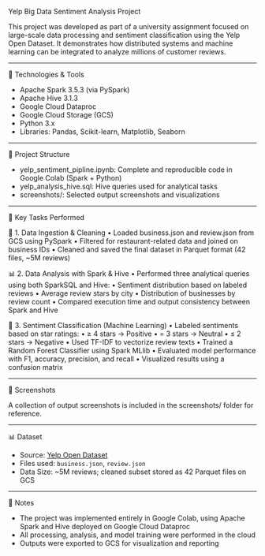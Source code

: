 Yelp Big Data Sentiment Analysis Project

This project was developed as part of a university assignment focused on large-scale data processing and sentiment classification using the Yelp Open Dataset. It demonstrates how distributed systems and machine learning can be integrated to analyze millions of customer reviews.

---

🔧 Technologies & Tools

- Apache Spark 3.5.3 (via PySpark)
- Apache Hive 3.1.3
- Google Cloud Dataproc
- Google Cloud Storage (GCS)
- Python 3.x
- Libraries: Pandas, Scikit-learn, Matplotlib, Seaborn

---

📁 Project Structure

- yelp_sentiment_pipline.ipynb: Complete and reproducible code in Google Colab (Spark + Python)
- yelp_analysis_hive.sql: Hive queries used for analytical tasks
- screenshots/: Selected output screenshots and visualizations

---

📌 Key Tasks Performed

🧹 1. Data Ingestion & Cleaning
	•	Loaded business.json and review.json from GCS using PySpark
	•	Filtered for restaurant-related data and joined on business IDs
	•	Cleaned and saved the final dataset in Parquet format (42 files, ~5M reviews)

📊 2. Data Analysis with Spark & Hive
	•	Performed three analytical queries using both SparkSQL and Hive:
	•	Sentiment distribution based on labeled reviews
	•	Average review stars by city
	•	Distribution of businesses by review count
	•	Compared execution time and output consistency between Spark and Hive

🤖 3. Sentiment Classification (Machine Learning)
	•	Labeled sentiments based on star ratings:
	•	≥ 4 stars → Positive
	•	= 3 stars → Neutral
	•	≤ 2 stars → Negative
	•	Used TF-IDF to vectorize review texts
	•	Trained a Random Forest Classifier using Spark MLlib
	•	Evaluated model performance with F1, accuracy, precision, and recall
	•	Visualized results using a confusion matrix

---

📂 Screenshots

A collection of output screenshots is included in the screenshots/ folder for reference.

---

📊 Dataset

- Source: [Yelp Open Dataset](https://www.yelp.com/dataset)
- Files used: `business.json`, `review.json`
- Data Size: ~5M reviews; cleaned subset stored as 42 Parquet files on GCS

---

📌 Notes

- The project was implemented entirely in Google Colab, using Apache Spark and Hive deployed on Google Cloud Dataproc
- All processing, analysis, and model training were performed in the cloud
- Outputs were exported to GCS for visualization and reporting
